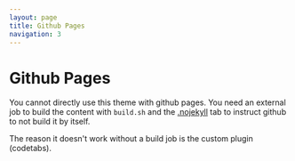 ```yaml
---
layout: page
title: Github Pages
navigation: 3
---
```


# Github Pages

You cannot directly use this theme with github pages. You need an external job to build the content with `build.sh` and the [.nojekyll]() tab to instruct github to not build it by itself. 

The reason it doesn't work without a build job is the custom plugin (codetabs).
